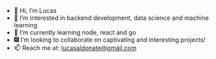- 👋 Hi, I’m Lucas
- 👀 I’m interested in backend development, data science and machine learning
- 🏫 I’m currently learning node, react and go
- 🎆 I’m looking to collaborate on captivating and interesting projects!
- 📫 Reach me at: lucasaldonate@gmail.com
